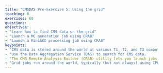 ```yaml
---
title: "CMSDAS Pre-Exercise 5: Using the grid"
teaching: 0
exercises: 60
questions:
objectives:
- "Learn how to find CMS data on the grid"
- "Launch a MC generation job using CRAB"
- "Launch a MiniAOD processing job using CRAB"
keypoints:
- "CMS data is stored around the world at various T1, T2, and T3 computing sites."
- "Use the Data Aggregation Service (DAS) to search for CMS data.
- "The CMS Remote Analysis Builder (CRAB) utility lets you launch jobs on the CMS grid."
- "Grid jobs run around the world, typically (but not always) using CPUs at the same site as the data."
---
```


